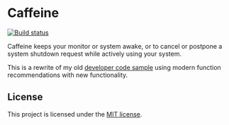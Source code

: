 # Caffeine

[![Build status](https://dev.azure.com/heaths/public/_apis/build/status/Caffeine-CI)](https://dev.azure.com/heaths/public/_build/latest?definitionId=11)

Caffeine keeps your monitor or system awake, or to cancel or postpone a system shutdown request while actively using your system.

This is a rewrite of my old [developer code sample](https://code.msdn.microsoft.com/Caffeine-c9988981) using modern function recommendations with new functionality.

## License

This project is licensed under the [MIT license](LICENSE.txt).
